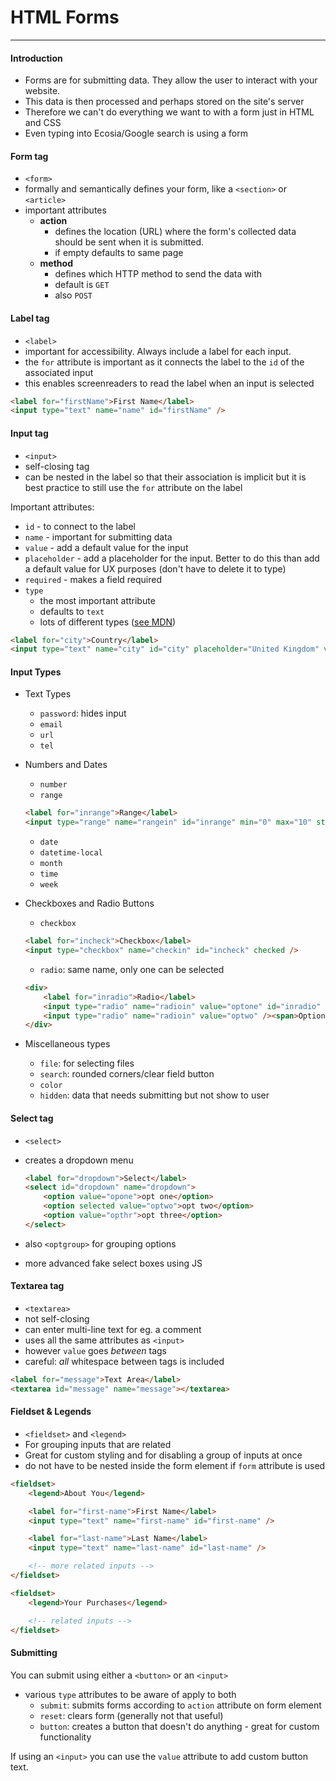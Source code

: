 # HTML Forms

---

#### Introduction

- Forms are for submitting data. They allow the user to interact with your website.
- This data is then processed and perhaps stored on the site's server
- Therefore we can't do everything we want to with a form just in HTML and CSS
- Even typing into Ecosia/Google search is using a form

#### Form tag

- `<form>`
- formally and semantically defines your form, like a `<section>` or `<article>`
- important attributes
    - **action**
        - defines the location (URL) where the form's collected data should be sent when it is submitted.
        - if empty defaults to same page
    - **method**
        - defines which HTTP method to send the data with
        - default is `GET`
        - also `POST`

#### Label tag

- `<label>`
- important for accessibility. Always include a label for each input.
- the `for` attribute is important as it connects the label to the `id` of the associated input
- this enables screenreaders to read the label when an input is selected

```html
<label for="firstName">First Name</label>
<input type="text" name="name" id="firstName" />
```

#### Input tag

- `<input>`
- self-closing tag
- can be nested in the label so that their association is implicit but it is best practice to still use the `for` attribute on the label

Important attributes:

- `id` - to connect to the label
- `name` - important for submitting data
- `value` - add a default value for the input
- `placeholder` - add a placeholder for the input. Better to do this than add a default value for UX purposes (don't have to delete it to type)
- `required` - makes a field required
- `type`
    - the most important attribute
    - defaults to `text`
    - lots of different types ([see MDN](https://developer.mozilla.org/en-US/docs/Web/HTML/Element/Input))

```html
<label for="city">Country</label>
<input type="text" name="city" id="city" placeholder="United Kingdom" value="" />
```

#### Input Types

- Text Types
    - `password`: hides input
    - `email`
    - `url`
    - `tel`

- Numbers and Dates
    - `number`
    - `range`

    ```html
    <label for="inrange">Range</label>
    <input type="range" name="rangein" id="inrange" min="0" max="10" step="1" />
    ```

    - `date`
    - `datetime-local`
    - `month`
    - `time`
    - `week`

- Checkboxes and Radio Buttons
    - `checkbox`

    ```html
    <label for="incheck">Checkbox</label>
    <input type="checkbox" name="checkin" id="incheck" checked />
    ```

    - `radio`: same name, only one can be selected

    ```html
    <div>
        <label for="inradio">Radio</label>
        <input type="radio" name="radioin" value="optone" id="inradio" /><span>Option one</span>
        <input type="radio" name="radioin" value="optwo" /><span>Option Two</span>
    </div>
    ```

- Miscellaneous types
    - `file`: for selecting files
    - `search`: rounded corners/clear field button
    - `color`
    - `hidden`: data that needs submitting but not show to user

#### Select tag

- `<select>`
- creates a dropdown menu

    ```html
    <label for="dropdown">Select</label>
    <select id="dropdown" name="dropdown">
        <option value="opone">opt one</option>
        <option selected value="optwo">opt two</option>
        <option value="opthr">opt three</option>
    </select>
    ```

- also `<optgroup>` for grouping options
- more advanced fake select boxes using JS

#### Textarea tag

- `<textarea>`
- not self-closing
- can enter multi-line text for eg. a comment
- uses all the same attributes as `<input>`
- however `value` goes *between* tags
- careful: *all* whitespace between tags is included

```html
<label for="message">Text Area</label>
<textarea id="message" name="message"></textarea>
```

#### Fieldset & Legends

- `<fieldset>` and `<legend>`
- For grouping inputs that are related
- Great for custom styling and for disabling a group of inputs at once
- do not have to be nested inside the form element if `form` attribute is used

```html
<fieldset>
    <legend>About You</legend>

    <label for="first-name">First Name</label>
    <input type="text" name="first-name" id="first-name" />

    <label for="last-name">Last Name</label>
    <input type="text" name="last-name" id="last-name" />

    <!-- more related inputs -->
</fieldset>

<fieldset>
    <legend>Your Purchases</legend>

    <!-- related inputs -->
</fieldset>
```

#### Submitting

You can submit using either a `<button>` or an `<input>`
- various `type` attributes to be aware of apply to both
    - `submit`: submits forms according to `action` attribute on form element
    - `reset`: clears form (generally not that useful)
    - `button`: creates a button that doesn't do anything - great for custom functionality

If using an `<input>` you can use the `value` attribute to add custom button text.